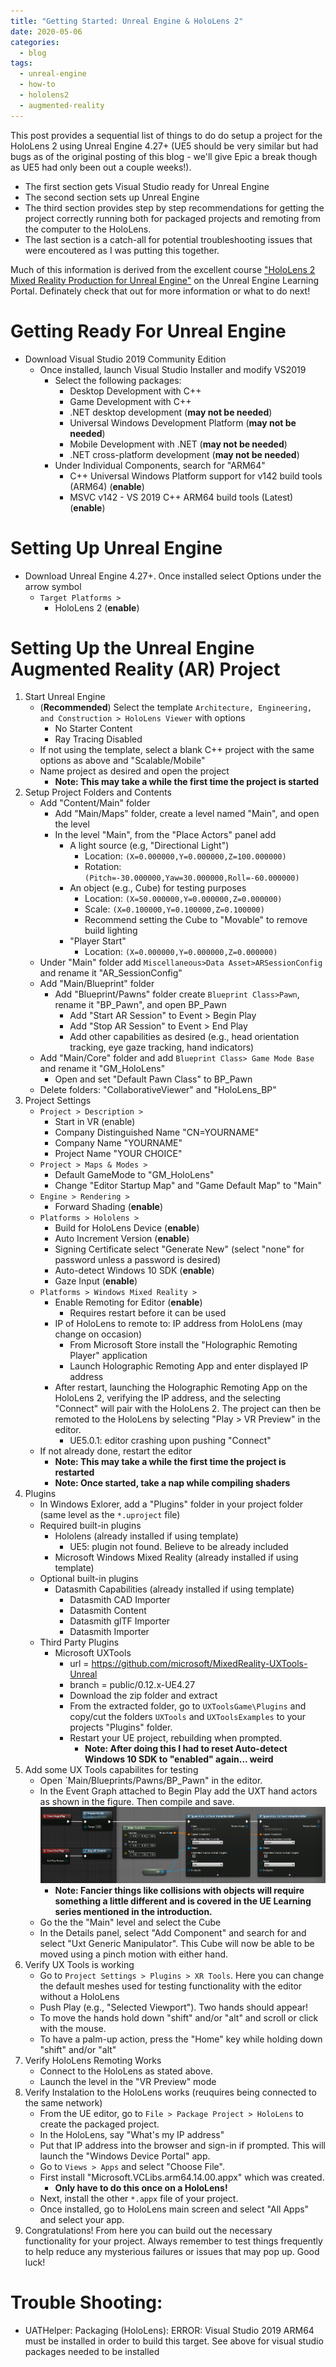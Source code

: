 ```yaml
---
title: "Getting Started: Unreal Engine & HoloLens 2"
date: 2020-05-06
categories:
  - blog
tags:
  - unreal-engine
  - how-to
  - hololens2
  - augmented-reality
---
```


This post provides a sequential list of things to do do setup a project for the HoloLens 2 using Unreal Engine 4.27+ (UE5 should be very similar but had bugs as of the original posting of this blog - we'll give Epic a break though as UE5 had only been out a couple weeks!).
- The first section gets Visual Studio ready for Unreal Engine
- The second section sets up Unreal Engine
- The third section provides step by step recommendations for getting the project correctly running both for packaged projects and remoting from the computer to the HoloLens.
- The last section is a catch-all for potential troubleshooting issues that were encoutered as I was putting this together. 

Much of this information is derived from the excellent course ["HoloLens 2 Mixed Reality Production for Unreal Engine"](https://learn.unrealengine.com/home/LearningPath/119099?r=False&ts=637874407277637562&rating=True) on the Unreal Engine Learning Portal. Definately check that out for more information or what to do next!

# Getting Ready For Unreal Engine
- Download Visual Studio 2019 Community Edition
	- Once installed, launch Visual Studio Installer and modify VS2019
		- Select the following packages:
			- Desktop Development with C++
            - Game Development with C++
            - .NET desktop development (**may not be needed**)
			- Universal Windows Development Platform (**may not be needed**)
            - Mobile Development with .NET (**may not be needed**)
            - .NET cross-platform development (**may not be needed**)
		- 	Under Individual Components, search for "ARM64" 
			- C++ Universal Windows Platform support for v142 build tools (ARM64) (**enable**)
			- MSVC v142 - VS 2019 C++ ARM64 build tools (Latest) (**enable**)

# Setting Up Unreal Engine
- Download Unreal Engine 4.27+. Once installed select Options under the arrow symbol
	- `Target Platforms >`
		- HoloLens 2 (**enable**)

# Setting Up the Unreal Engine Augmented Reality (AR) Project
1. Start Unreal Engine
	- (**Recommended**) Select the template `Architecture, Engineering, and Construction > HoloLens Viewer` with options
		- No Starter Content
		- Ray Tracing Disabled
	- If not using the template, select a blank C++ project with the same options as above and "Scalable/Mobile"
	- Name project as desired and open the project
		- **Note: This may take a while the first time the project is started**
1. Setup Project Folders and Contents
    - Add "Content/Main" folder
        - Add "Main/Maps" folder, create a level named "Main", and open the level
        - In the level "Main", from the "Place Actors" panel add
			- A light source (e.g, "Directional Light")
				- Location: `(X=0.000000,Y=0.000000,Z=100.000000)`
				- Rotation: `(Pitch=-30.000000,Yaw=30.000000,Roll=-60.000000)`
			- An object (e.g., Cube) for testing purposes
				- Location: `(X=50.000000,Y=0.000000,Z=0.000000)`
				- Scale: `(X=0.100000,Y=0.100000,Z=0.100000)`
            	- Recommend setting the Cube to "Movable" to remove build lighting
			- "Player Start"
				- Location: `(X=0.000000,Y=0.000000,Z=0.000000)`
    - Under "Main" folder add `Miscellaneous>Data Asset>ARSessionConfig` and rename it "AR_SessionConfig"
    - Add "Main/Blueprint" folder
        - Add "Blueprint/Pawns" folder create `Blueprint Class>Pawn`, rename it "BP_Pawn", and open BP_Pawn
            - Add "Start AR Session" to Event > Begin Play
            - Add "Stop AR Session" to Event > End Play
            - Add other capabilities as desired (e.g., head orientation tracking, eye gaze tracking, hand indicators)
    - Add "Main/Core" folder and add `Blueprint Class> Game Mode Base` and rename it "GM_HoloLens"
        - Open and set "Default Pawn Class" to BP_Pawn
    - Delete folders: "CollaborativeViewer" and "HoloLens_BP"
1. Project Settings
	- `Project > Description >`
		- Start in VR (enable)
		- Company Distinguished Name "CN=YOURNAME"
		- Company Name "YOURNAME"
		- Project Name "YOUR CHOICE"
	- `Project > Maps & Modes >`
		- Default GameMode to "GM_HoloLens"
		- Change "Editor Startup Map" and "Game Default Map" to "Main"
	- `Engine > Rendering >`
		- Forward Shading (**enable**)
	- `Platforms > Hololens >`
		- Build for HoloLens Device (**enable**)
		- Auto Increment Version (**enable**)
		- Signing Certificate select "Generate New" (select "none" for password unless a password is desired)
		- Auto-detect Windows 10 SDK (**enable**)
		- Gaze Input (**enable**)
	- `Platforms > Windows Mixed Reality >`
		- Enable Remoting for Editor (**enable**)
			- Requires restart before it can be used
		- IP of HoloLens to remote to: IP address from HoloLens (may change on occasion)
			- From Microsoft Store install the "Holographic Remoting Player" application
			- Launch Holographic Remoting App and enter displayed IP address
		- After restart, launching the Holographic Remoting App on the HoloLens 2, verifying the IP address, and the selecting "Connect" will pair with the HoloLens 2. The project can then be remoted to the HoloLens by selecting "Play > VR Preview" in the editor.
			- UE5.0.1: editor crashing upon pushing "Connect"
	- If not already done, restart the editor
		- **Note: This may take a while the first time the project is restarted**
		- **Note: Once started, take a nap while compiling shaders**
1. Plugins
	- In Windows Exlorer, add a "Plugins" folder in your project folder (same level as the `*.uproject` file)
	- Required built-in plugins
		- Hololens (already installed if using template)
			- UE5: plugin not found. Believe to be already included
		- Microsoft Windows Mixed Reality (already installed if using template)
	- Optional built-in plugins
		- Datasmith Capabilities (already installed if using template)
			- Datasmith CAD Importer
			- Datasmith Content
			- Datasmith glTF Importer
			- Datasmith Importer
	- Third Party Plugins
		- Microsoft UXTools
			- url = https://github.com/microsoft/MixedReality-UXTools-Unreal
			- branch = public/0.12.x-UE4.27
			- Download the zip folder and extract
			- From the extracted folder, go to `UXToolsGame\Plugins` and copy/cut the folders `UXTools` and `UXToolsExamples` to your projects "Plugins" folder.
			- Restart your UE project, rebuilding when prompted.
				- **Note: After doing this I had to reset Auto-detect Windows 10 SDK to "enabled" again... weird**
1. Add some UX Tools capabilites for testing
	- Open `Main/Blueprints/Pawns/BP_Pawn" in the editor.
	- In the Event Graph attached to Begin Play add the UXT hand actors as shown in the figure. Then compile and save.
	![alt text](/_posts/assets/2022-05-06-blog-simpleHandInteraction_BP_Pawn.PNG "Simple Hand Interaction for BP_Pawn")
		- **Note: Fancier things like collisions with objects will require something a little different and is covered in the UE Learning series mentioned in the introduction.**
	- Go the the "Main" level and select the Cube
	- In the Details panel, select "Add Component" and search for and select "Uxt Generic Manipulator". This Cube will now be able to be moved using a pinch motion with either hand.
1. Verify UX Tools is working
	- Go to `Project Settings > Plugins > XR Tools`. Here you can change the default meshes used for testing functionality with the editor without a HoloLens
	- Push Play (e.g., "Selected Viewport"). Two hands should appear!
	- To move the hands hold down "shift" and/or "alt" and scroll or click with the mouse.
	- To have a palm-up action, press the "Home" key while holding down "shift" and/or "alt"
1. Verify HoloLens Remoting Works
	- Connect to the HoloLens as stated above.
	- Launch the level in the "VR Preview" mode
1. Verify Instalation to the HoloLens works (reuquires being connected to the same network)
	- From the UE editor, go to `File > Package Project > HoloLens` to create the packaged project.
	- In the HoloLens, say "What's my IP address"
	- Put that IP address into the browser and sign-in if prompted. This will launch the "Windows Device Portal" app.
	- Go to `Views > Apps` and select "Choose File".
	- First install "Microsoft.VCLibs.arm64.14.00.appx" which was created.
		- **Only have to do this once on a HoloLens!**
	- Next, install the other `*.appx` file of your project.
	- Once installed, go to HoloLens main screen and select "All Apps" and select your app.
1. Congratulations! From here you can build out the necessary functionality for your project. Always remember to test things frequently to help reduce any mysterious failures or issues that may pop up. Good luck!

# Trouble Shooting:
- UATHelper: Packaging (HoloLens): ERROR: Visual Studio 2019 ARM64 must be installed in order to build this target. See above for visual studio packages needed to be installed